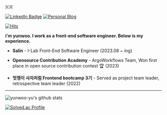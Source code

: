 
🇰🇷

[![LinkedIn Badge](http://img.shields.io/badge/-LinkedIn-0072b1?style=flat&logo=linkedin&link=https://www.linkedin.com/in/yunwoo-yu-65095b263)](https://www.linkedin.com/in/yunwoo-yu-65095b263)
[![Personal Blog](http://img.shields.io/badge/-Personal_Blog-b59ff5?style=flat&logo=Next.js&link=https://ycow-dev.com)](https://ycow-dev.com)

[![Hits](https://hits.seeyoufarm.com/api/count/incr/badge.svg?url=https%3A%2F%2Fgithub.com%2Fyunwoo-yu&count_bg=%23B174EB&title_bg=%23555555&icon=googlekeep.svg&icon_color=%23E7E7E7&title=hits&edge_flat=false)](https://hits.seeyoufarm.com)

**i'm yunwoo. I work as a front-end software engineer. Below is my experience.**

- **Salin** - I-Lab Front-End Software Engineer (2023.08 ~ ing)

- **Opensource Contribution Academy** - ArgoWorkflows Team, Won first place in open source contribution contest 🏆 (2023)

- **멋쟁이 사자처럼 Frontend bootcamp 3기** - Served as project team leader, retrospective team leader (2022)

---
 
![yunwoo-yu's github stats](https://github-readme-stats-git-masterrstaa-rickstaa.vercel.app/api?username=yunwoo-yu&&show_icons=true&theme=dark)
 
[![Solved.ac Profile](http://mazassumnida.wtf/api/v2/generate_badge?boj=skypnal12)](https://solved.ac/skypnal12)
